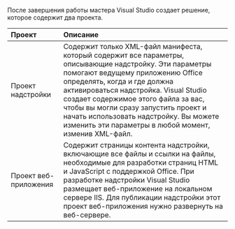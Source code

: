 После завершения работы мастера Visual Studio создает решение, которое содержит два проекта.

|**Проект**|**Описание**|
|:-----|:-----|
|Проект надстройки|Содержит только XML-файл манифеста, который содержит все параметры, описывающие надстройку. Эти параметры помогают ведущему приложению Office определять, когда и где должна активироваться надстройка. Visual Studio создает содержимое этого файла за вас, чтобы вы могли сразу запустить проект и начать использовать надстройку. Вы можете изменить эти параметры в любой момент, изменив XML-файл.|
|Проект веб-приложения|Содержит страницы контента надстройки, включающие все файлы и ссылки на файлы, необходимые для разработки страниц HTML и JavaScript с поддержкой Office. При разработке надстройки Visual Studio размещает веб-приложение на локальном сервере IIS. Для публикации надстройки этот проект веб-приложения нужно развернуть на веб-сервере.|